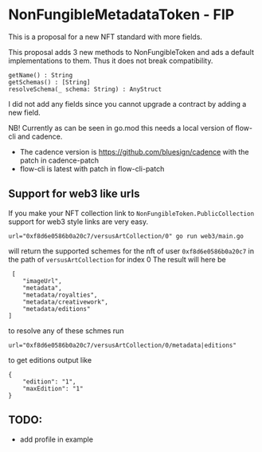 # NonFungibleMetadataToken - FIP

This is a proposal for a new NFT standard with more fields. 


This proposal adds 3 new methods to NonFungibleToken and ads a default implementations to them. Thus it does not break compatibility.

```
getName() : String
getSchemas() : [String]
resolveSchema(_ schema: String) : AnyStruct
```

I did not add any fields since you cannot upgrade a contract by adding a new field. 


NB! Currently as can be seen in go.mod this needs a local version of flow-cli and cadence. 

 - The cadence version is https://github.com/bluesign/cadence with the patch in cadence-patch
 - flow-cli is latest with patch in flow-cli-patch


## Support for web3 like urls 

If you make your NFT collection link to `NonFungibleToken.PublicCollection` support for web3 style links are very easy.
 ```
url="0xf8d6e0586b0a20c7/versusArtCollection/0" go run web3/main.go
```
will return the supported schemes for the nft of user `0xf8d6e0586b0a20c7` in the path of `versusArtCollection` for index 0
The result will here be

```
 [
    "imageUrl",
    "metadata",
    "metadata/royalties",
    "metadata/creativework",
    "metadata/editions"
]
```

to resolve any of these schmes run
```
url="0xf8d6e0586b0a20c7/versusArtCollection/0/metadata|editions"
```

to get editions output like
```
{
    "edition": "1",
    "maxEdition": "1"
}
```



## TODO:
 - add profile in example 
